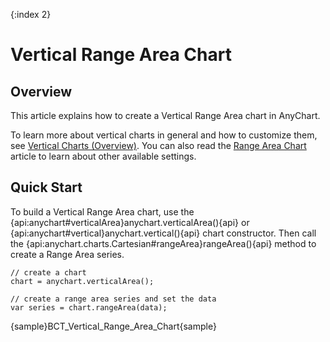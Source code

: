 {:index 2}
# Vertical Range Area Chart

## Overview

This article explains how to create a Vertical Range Area chart in AnyChart.

To learn more about vertical charts in general and how to customize them, see [Vertical Charts (Overview)](Overview). You can also read the [Range Area Chart](../Range_Area_Chart) article to learn about other available settings.

## Quick Start

To build a Vertical Range Area chart, use the {api:anychart#verticalArea}anychart.verticalArea(){api} or {api:anychart#vertical}anychart.vertical(){api} chart constructor. Then call the {api:anychart.charts.Cartesian#rangeArea}rangeArea(){api} method to create a Range Area series.

```
// create a chart
chart = anychart.verticalArea();

// create a range area series and set the data
var series = chart.rangeArea(data);
```

{sample}BCT\_Vertical\_Range\_Area\_Chart{sample}